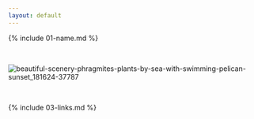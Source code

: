 ```yaml
---
layout: default
---
```


{% include 01-name.md %}

<br>

 ![beautiful-scenery-phragmites-plants-by-sea-with-swimming-pelican-sunset_181624-37787](https://user-images.githubusercontent.com/106968016/172317516-01ffabae-4b12-4181-950f-247fd5154821.jpg) 


<br>

{% include 03-links.md %}

